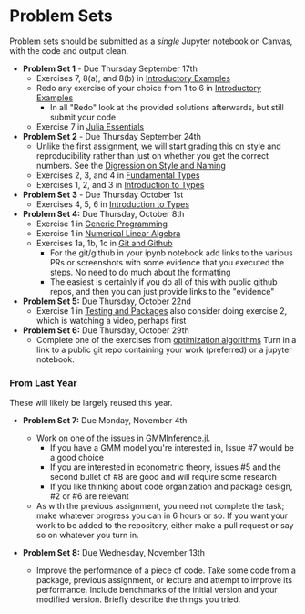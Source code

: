 # Problem Sets

Problem sets should be submitted as a *single* Jupyter notebook on Canvas, with the code and output clean.
- **Problem Set 1** - Due Thursday September 17th
  - Exercises 7, 8(a), and 8(b) in [Introductory Examples](https://lectures.quantecon.org/jl/getting_started_julia/julia_by_example.html)
  - Redo any exercise of your choice from 1 to 6 in [Introductory Examples](https://lectures.quantecon.org/jl/getting_started_julia/julia_by_example.html)
    - In all "Redo" look at the provided solutions afterwards, but still submit your code
  - Exercise 7 in [Julia Essentials](https://lectures.quantecon.org/jl/getting_started_julia/julia_essentials.html)
- **Problem Set 2** - Due Thursday September 24th
  - Unlike the first assignment, we will start grading this on style and reproducibility rather than just on whether you get the correct numbers.  See the [Digression on Style and Naming](https://lectures.quantecon.org/jl/getting_started_julia/introduction_to_types.html#A-Digression-on-Style-and-Naming)
  - Exercises 2, 3, and 4 in [Fundamental Types](https://lectures.quantecon.org/jl/getting_started_julia/fundamental_types.html)
  - Exercises 1, 2, and 3 in [Introduction to Types](https://lectures.quantecon.org/jl/getting_started_julia/introduction_to_types.html)
- **Problem Set 3** - Due Thursday October 1st
  - Exercises 4, 5, 6 in [Introduction to Types](https://lectures.quantecon.org/jl/getting_started_julia/introduction_to_types.html)
- **Problem Set 4:** Due Thursday, October 8th
  - Exercise 1 in [Generic Programming](https://lectures.quantecon.org/jl/more_julia/generic_programming.html)
  - Exercise 1 in [Numerical Linear Algebra](https://github.com/ubcecon/ECON622_2019/blob/master/notebooks/numerical_linear_algebra.ipynb)
  - Exercises 1a, 1b, 1c  in [Git and Github](https://lectures.quantecon.org/jl/more_julia/version_control.html)
    - For the git/github in your ipynb notebook add links to the various PRs or screenshots with some evidence that you executed the steps.  No need to do much about the formatting
    - The easiest is certainly if you do all of this with public github repos, and then you can just provide links to the "evidence"
- **Problem Set 5:** Due Thursday, October 22nd
  - Exercise 1 in [Testing and Packages](https://julia.quantecon.org/more_julia/testing.html) also consider doing exercise 2, which is watching a video, perhaps first
- **Problem Set 6:** Due Thursday, October 29th
  - Complete one of the exercises from [optimization algorithms](https://schrimpf.github.io/AnimatedOptimization.jl/exercises/) Turn in a link to a public git repo containing your work (preferred) or a jupyter notebook.
      
  
### From Last Year 

These will likely be largely reused this year.
  

- **Problem Set 7:** Due Monday, November 4th
  - Work on one of the issues in [GMMInference.jl](https://github.com/schrimpf/GMMInference.jl/issues). 
    - If you have a GMM model you're interested in, Issue #7 would be a good choice
    - If you are interested in econometric theory, issues #5 and the second bullet of #8 are good and will require some research
    - If you like thinking about code organization and package design, #2 or #6 are relevant
  - As with the previous assignment, you need not complete the task; make whatever progress you can in 6 hours or so. If you want your work to be added to the repository, either make a pull request or say so on whatever you turn in. 

- **Problem Set 8:** Due Wednesday, November 13th
  - Improve the performance of a piece of code. Take some code from a package, previous assignment, or lecture and attempt to improve its performance. Include benchmarks of the initial version and your modified version. Briefly describe the things you tried. 
